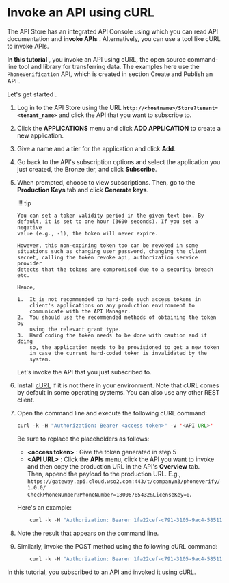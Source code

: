# Invoke an API using cURL

The API Store has an integrated API Console using which you can read API
documentation and **invoke APIs** . Alternatively, you can use a tool
like cURL to invoke APIs.

**In this tutorial** , you invoke an API using cURL, the open source
command-line tool and library for transferring data. The examples here
use the `PhoneVerification` API, which is created
in section Create and Publish an API .
    

Let's get started .

1.  Log in to the API Store using the URL
    **`http://<hostname>/Store?tenant=<tenant_name>`**
    and click the API that you want to subscribe to.

2.  Click the **APPLICATIONS** menu and click **ADD APPLICATION** to
    create a new application.  

3.  Give a name and a tier for the application and click **Add**.  
    
4.  Go back to the API's subscription options and select the application
    you just created, the Bronze tier, and click **Subscribe**.

5.  When prompted, choose to view subscriptions. Then, go to the
    **Production Keys** tab and click **Generate keys**.

    !!! tip
    
        You can set a token validity period in the given text box. By
        default, it is set to one hour (3600 seconds). If you set a negative
        value (e.g., -1), the token will never expire.
    
        However, this non-expiring token too can be revoked in some
        situations such as changing user password, changing the client
        secret, calling the token revoke api, authorization service provider
        detects that the tokens are compromised due to a security breach
        etc.
    
        Hence,
    
        1.  It is not recommended to hard-code such access tokens in
            client's applications on any production environment to
            communicate with the API Manager.
        2.  You should use the recommended methods of obtaining the token by
            using the relevant grant type.
        3.  Hard coding the token needs to be done with caution and if doing
            so, the application needs to be provisioned to get a new token
            in case the current hard-coded token is invalidated by the
            system.
    
          
    

    Let's invoke the API that you just subscribed to.

6.  Install [cURL](http://curl.haxx.se/download.html) if it is not there
    in your environment. Note that cURL comes by default in some
    operating systems. You can also use any other REST client.

7.  Open the command line and execute the following cURL command:

    ``` java
    curl -k -H "Authorization: Bearer <access token>" -v '<API URL>'
    ```

    Be sure to replace the placeholders as follows:

    -   **\<access token\>** : Give the token generated in step 5
    -   **\<API URL\>** : Click the **APIs** menu, click the API you
        want to invoke and then copy the production URL in the API's
        **Overview** tab.    
        Then, append the payload to the production URL. E.g.,
        `https://gateway.api.cloud.wso2.com:443/t/companyn3/phoneverify/1.0.0/                                                       CheckPhoneNumber?PhoneNumber=18006785432&LicenseKey=0`.

    Here's an example:

    ``` java
        curl -k -H "Authorization: Bearer 1fa22cef-c791-3105-9ac4-58511c199aa0" 'https://gateway.api.cloud.wso2.com:443/t/companyn3/phoneverify/1.0.0/CheckPhoneNumber?PhoneNumber=18006785432&LicenseKey=0'
    ```

8.  Note the result that appears on the command line.

9.  Similarly, invoke the POST method using the following cURL command:

    ``` java
        curl -k -H "Authorization: Bearer 1fa22cef-c791-3105-9ac4-58511c199aa0" --data "PhoneNumber=18006785432&LicenseKey=0" https://gateway.api.cloud.wso2.com:443/t/companyn3/phoneverify/1.0.0/CheckPhoneNumber
    ```

In this tutorial, you subscribed to an API and invoked it using cURL.
